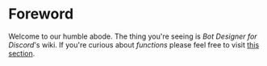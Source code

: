 # Foreword
Welcome to our humble abode. The thing you're seeing is *Bot Designer for Discord*'s wiki.
If you're curious about *functions* please feel free to visit [this section](bdscript/introduction.md).
